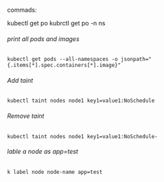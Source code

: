 commads:

kubectl get po
kubrctl get po -n ns

###### print all pods and images 
``` 
kubectl get pods --all-namespaces -o jsonpath="{.items[*].spec.containers[*].image}"
```
###### Add taint
```
kubectl taint nodes node1 key1=value1:NoSchedule
```
###### Remove taint
```
kubectl taint nodes node1 key1=value1:NoSchedule-
```

###### lable a node as app=test
```
k label node node-name app=test
```

###### 

